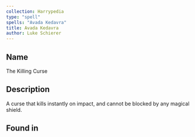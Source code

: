 ```yaml
---
collection: Harrypedia
type: "spell"
spells: "Avada Kedavra"
title: Avada Kedavra
author: Luke Schierer
---
```


## Name

The Killing Curse

## Description

A curse that kills instantly on impact, and cannot be blocked by any magical shield.

## Found in
